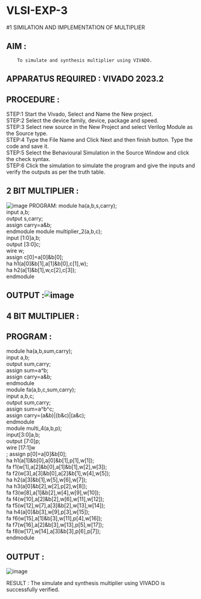 # VLSI-EXP-3
#1 SIMILATION AND IMPLEMENTATION OF MULTIPLIER 
## AIM :
        To simulate and synthesis multiplier using VIVADO.
## APPARATUS REQUIRED : VIVADO 2023.2
## PROCEDURE :
STEP:1 Start the Vivado, Select and Name the New project.<br>
STEP:2 Select the device family, device, package and speed.<br>
STEP:3 Select new source in the New Project and select Verilog Module as the Source type.<br>
STEP:4 Type the File Name and Click Next and then finish button. Type the code and save it.<br>
STEP:5 Select the Behavioural Simulation in the Source Window and click the check syntax.<br>
STEP:6 Click the simulation to simulate the program and give the inputs and verify the outputs as per the truth table.
## 2 BIT MULTIPLIER :
![image](https://github.com/JAYASHREEER/VLSI-EXP-3/assets/166278992/a108d10b-12eb-499e-88f4-9ecc1b963b22)
PROGRAM:
module ha(a,b,s,carry);<br> input a,b;<br>output s,carry;<br> assign carry=a&b;<br> endmodule
module multiplier_2(a,b,c);<br> input [1:0]a,b;<br> output [3:0]c;<br> wire w;<br> assign c[0]=a[0]&b[0];<br> ha h1(a[0]&b[1],a[1]&b[0],c[1],w);<br> ha h2(a[1]&b[1],w,c[2],c[3]);<br> endmodule
## OUTPUT :![image](https://github.com/JAYASHREEER/VLSI-EXP-3/assets/166278992/e5525835-3ec2-4d75-84e2-ec4d67af38e6)

## 4 BIT MULTIPLIER :
## PROGRAM :
module ha(a,b,sum,carry);<br> input a,b;<br> output sum,carry;<br> assign sum=a^b;<br> assign carry=a&b;<br>endmodule<br>
module fa(a,b,c,sum,carry);<br> input a,b,c;<br> output sum,carry;<br> assign sum=a^b^c;<br> assign carry=(a&b)|(b&c)|(a&c);<br>endmodule<br>
module multi_4(a,b,p);<br> input[3:0]a,b;<br> output [7:0]p;<br> wire [17:1]w<br>; assign p[0]=a[0]&b[0];<br> ha h1(a[1]&b[0],a[0]&b[1],p[1],w[1]);<br> fa f1(w[1],a[2]&b[0],a[1]&b[1],w[2],w[3]);<br> fa f2(w[3],a[3]&b[0],a[2]&b[1],w[4],w[5]);<br> ha h2(a[3]&b[1],w[5],w[6],w[7]);<br> ha h3(a[0]&b[2],w[2],p[2],w[8]);<br>fa f3(w[8],a[1]&b[2],w[4],w[9],w[10]);<br> fa f4(w[10],a[2]&b[2],w[6],w[11],w[12]);<br>fa f5(w[12],w[7],a[3]&b[2],w[13],w[14]);<br> ha h4(a[0]&b[3],w[9],p[3],w[15]); <br>fa f6(w[15],a[1]&b[3],w[11],p[4],w[16]);<br> fa f7(w[16],a[2]&b[3],w[13],p[5],w[17]);<br> fa f8(w[17],w[14],a[3]&b[3],p[6],p[7]);<br>endmodule
## OUTPUT :
![image](https://github.com/JAYASHREEER/VLSI-EXP-3/assets/166278992/8e9d7a43-2b18-4b2d-af86-3f6f4a0fb946)

RESULT :
The simulate and synthesis multiplier using VIVADO is successfully verified.
